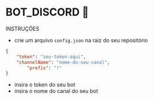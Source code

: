 ﻿# BOT_DISCORD 🤖

INSTRUÇÕES

- crie um arquivo `config.json` na raiz do seu repositório

```json
{
    "token": "seu-token-aqui",
    "channelName": "nome-do-seu-canal",
		"prefix": "!"
}
```

- insira o token do seu bot
- insira o nome do canal do seu bot